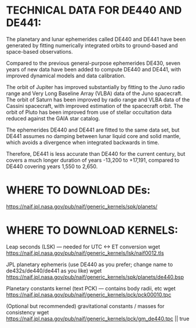 TECHNICAL DATA FOR DE440 AND DE441:
===================================

The  planetary and lunar ephemerides called DE440 and DE441 have been generated
by fitting numerically integrated orbits to ground-based and space-based
observations. 

Compared to the previous general-purpose ephemerides DE430, seven
years of new data have been added to compute DE440 and DE441, with improved
dynamical models and data calibration. 

The orbit of Jupiter has improved substantially 
by fitting to the Juno radio range and Very Long Baseline Array (VLBA) data of the Juno spacecraft.
The orbit of Saturn has been improved by radio range and VLBA data of the Cassini spacecraft, 
with improved estimation of the spacecraft orbit. 
The orbit of Pluto has been improved from use of stellar
occultation data reduced against the GAIA star catalog. 

The ephemerides DE440 and DE441 are fitted to the same data set, 
but DE441 assumes no damping between lunar liquid core and solid mantle, 
which avoids a divergence when integrated backwards in time. 

Therefore, DE441 is less accurate than DE440 for the current
century, but covers a much longer duration of years -13,200 to +17,191, 
compared to DE440 covering years 1,550 to 2,650.



WHERE TO DOWNLOAD DEs:
======================

https://naif.jpl.nasa.gov/pub/naif/generic_kernels/spk/planets/



WHERE TO DOWNLOAD KERNELS:
==========================

Leap seconds (LSK) — needed for UTC <-> ET conversion
wget https://naif.jpl.nasa.gov/pub/naif/generic_kernels/lsk/naif0012.tls

JPL planetary ephemeris (use DE440 as you prefer; change name to de432s/de440/de441 as you like)
wget https://naif.jpl.nasa.gov/pub/naif/generic_kernels/spk/planets/de440.bsp

Planetary constants kernel (text PCK) — contains body radii, etc
wget https://naif.jpl.nasa.gov/pub/naif/generic_kernels/pck/pck00010.tpc

(Optional but recommended) gravitational constants / masses for consistency
wget https://naif.jpl.nasa.gov/pub/naif/generic_kernels/pck/gm_de440.tpc || true
